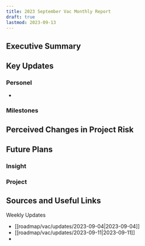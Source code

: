 ```yaml
---
title: 2023 September Vac Monthly Report
draft: true
lastmod: 2023-09-13
---
```


## Executive Summary

## Key Updates

### Personel
- 

### Milestones

## Perceived Changes in Project Risk

## Future Plans

### Insight

### Project

## Sources and Useful Links

Weekly Updates
- [[roadmap/vac/updates/2023-09-04|2023-09-04]]
- [[roadmap/vac/updates/2023-09-11|2023-09-11]]
- 
